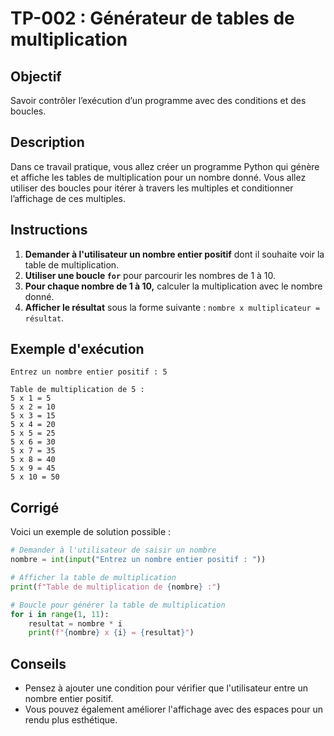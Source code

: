 # TP-002 : Générateur de tables de multiplication

## Objectif
Savoir contrôler l’exécution d’un programme avec des conditions et des boucles.

## Description
Dans ce travail pratique, vous allez créer un programme Python qui génère et affiche les tables de multiplication pour un nombre donné. Vous allez utiliser des boucles pour itérer à travers les multiples et conditionner l’affichage de ces multiples.

## Instructions
1. **Demander à l'utilisateur un nombre entier positif** dont il souhaite voir la table de multiplication.
2. **Utiliser une boucle `for`** pour parcourir les nombres de 1 à 10.
3. **Pour chaque nombre de 1 à 10,** calculer la multiplication avec le nombre donné.
4. **Afficher le résultat** sous la forme suivante : `nombre x multiplicateur = résultat`.

## Exemple d'exécution
```
Entrez un nombre entier positif : 5

Table de multiplication de 5 :
5 x 1 = 5
5 x 2 = 10
5 x 3 = 15
5 x 4 = 20
5 x 5 = 25
5 x 6 = 30
5 x 7 = 35
5 x 8 = 40
5 x 9 = 45
5 x 10 = 50
```

## Corrigé
Voici un exemple de solution possible :

```python
# Demander à l'utilisateur de saisir un nombre
nombre = int(input("Entrez un nombre entier positif : "))

# Afficher la table de multiplication
print(f"Table de multiplication de {nombre} :")

# Boucle pour générer la table de multiplication
for i in range(1, 11):
    resultat = nombre * i
    print(f"{nombre} x {i} = {resultat}")
```

## Conseils
- Pensez à ajouter une condition pour vérifier que l'utilisateur entre un nombre entier positif.
- Vous pouvez également améliorer l'affichage avec des espaces pour un rendu plus esthétique.
